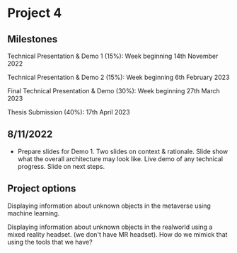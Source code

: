 # Project 4

## Milestones

Technical Presentation & Demo 1 (15%): Week beginning 14th November 2022

Technical Presentation & Demo 2 (15%): Week beginning 6th February 2023

Final Technical Presentation & Demo (30%): Week beginning 27th March 2023

Thesis Submission (40%): 17th April 2023

## 8/11/2022
- Prepare slides for Demo 1. Two slides on context & rationale. Slide show what the overall architecture may look like. Live demo of any technical progress. Slide on next steps.

## Project options
Displaying information about unknown objects in the metaverse using machine learning.

Displaying information about unknown objects in the realworld using a mixed reality headset. (we don't have MR headset). How do we mimick that using the tools that we have?


